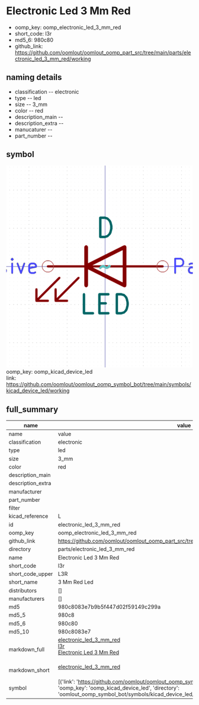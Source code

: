 # Electronic Led 3 Mm Red

  
* oomp_key: oomp_electronic_led_3_mm_red 
* short_code: l3r
* md5_6: 980c80  
* github_link: https://github.com/oomlout/oomlout_oomp_part_src/tree/main/parts/electronic_led_3_mm_red/working  
## naming details
* classification -- electronic
* type -- led
* size -- 3_mm
* color -- red
* description_main -- 
* description_extra -- 
* manucaturer -- 
* part_number -- 



## symbol

![](symbol/0/working/working_600.png)  
oomp_key: oomp_kicad_device_led  
link: https://github.com/oomlout/oomlout_oomp_symbol_bot/tree/main/symbols/kicad_device_led/working  


## full_summary
| name | value | 
| --- | --- | 
| name | value | 
| classification | electronic | 
| type | led | 
| size | 3_mm | 
| color | red | 
| description_main |  | 
| description_extra |  | 
| manufacturer |  | 
| part_number |  | 
| filter |  | 
| kicad_reference | L | 
| id | electronic_led_3_mm_red | 
| oomp_key | oomp_electronic_led_3_mm_red | 
| github_link | https://github.com/oomlout/oomlout_oomp_part_src/tree/main/parts/electronic_led_3_mm_red/working | 
| directory | parts/electronic_led_3_mm_red | 
| name | Electronic Led 3 Mm Red | 
| short_code | l3r | 
| short_code_upper | L3R | 
| short_name | 3 Mm Red Led | 
| distributors | [] | 
| manufacturers | [] | 
| md5 | 980c8083e7b9b5f447d02f59149c299a | 
| md5_5 | 980c8 | 
| md5_6 | 980c80 | 
| md5_10 | 980c8083e7 | 
| markdown_full | [electronic_led_3_mm_red](https://github.com/oomlout/oomlout_oomp_part_src/tree/main/parts/electronic_led_3_mm_red/working)<br>[l3r](https://github.com/oomlout/oomlout_oomp_part_src/tree/main/parts/electronic_led_3_mm_red/working)<br>[Electronic Led 3 Mm Red](https://github.com/oomlout/oomlout_oomp_part_src/tree/main/parts/electronic_led_3_mm_red/working)<br><br> | 
| markdown_short | [electronic_led_3_mm_red](https://github.com/oomlout/oomlout_oomp_part_src/tree/main/parts/electronic_led_3_mm_red/working)<br><br> | 
| symbol | [{'link': 'https://github.com/oomlout/oomlout_oomp_symbol_bot/tree/main/symbols/kicad_device_led', 'oomp_key': 'oomp_kicad_device_led', 'directory': 'oomlout_oomp_symbol_bot/symbols/kicad_device_led//working/working.kicad_sym'}] | 
